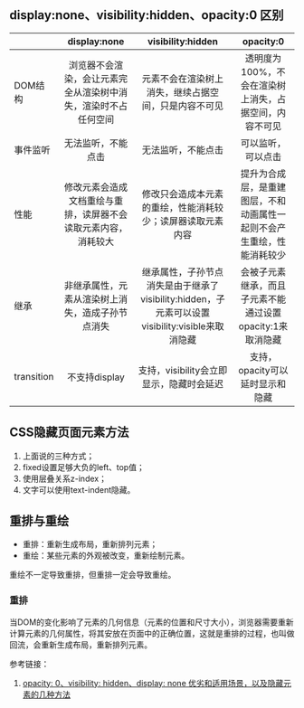 ## display:none、visibility:hidden、opacity:0 区别

|  | display:none | visibility:hidden | opacity:0 |
|:---|:---:|:---:|:---:|
|DOM结构| 浏览器不会渲染，会让元素完全从渲染树中消失，渲染时不占任何空间|  元素不会在渲染树上消失，继续占据空间，只是内容不可见 | 透明度为100%，不会在渲染树上消失，占据空间，内容不可见|
|事件监听 | 无法监听，不能点击 | 无法监听，不能点击 | 可以监听，可以点击|
|性能|修改元素会造成文档重绘与重排，读屏器不会读取元素内容，消耗较大| 修改只会造成本元素的重绘，性能消耗较少；读屏器读取元素内容 | 提升为合成层，是重建图层，不和动画属性一起则不会产生重绘，性能消耗较少 |
| 继承 | 非继承属性，元素从渲染树上消失，造成子孙节点消失 | 继承属性，子孙节点消失是由于继承了visibility:hidden，子元素可以设置visibility:visible来取消隐藏 | 会被子元素继承，而且子元素不能通过设置opacity:1来取消隐藏 |
| transition | 不支持display | 支持，visibility会立即显示，隐藏时会延迟 | 支持，opacity可以延时显示和隐藏 | 

## CSS隐藏页面元素方法

1. 上面说的三种方式；
2. fixed设置足够大负的left、top值；
3. 使用层叠关系z-index；
4. 文字可以使用text-indent隐藏。

## 重排与重绘

- 重排：重新生成布局，重新排列元素；
- 重绘：某些元素的外观被改变，重新绘制元素。

重绘不一定导致重排，但重排一定会导致重绘。

### 重排

当DOM的变化影响了元素的几何信息（元素的位置和尺寸大小），浏览器需要重新计算元素的几何属性，将其安放在页面中的正确位置，这就是重排的过程，也叫做回流，会重新生成布局，重新排列元素。




参考链接：
1. [opacity: 0、visibility: hidden、display: none 优劣和适用场景，以及隐藏元素的几种方法](https://juejin.cn/post/6844904202867572749)